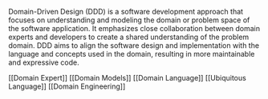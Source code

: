 Domain-Driven Design (DDD) is a software development approach that focuses on understanding and modeling the domain or problem space of the software application. It emphasizes close collaboration between domain experts and developers to create a shared understanding of the problem domain. DDD aims to align the software design and implementation with the language and concepts used in the domain, resulting in more maintainable and expressive code.

[[Domain Expert]]
[[Domain Models]]
[[Domain Language]]
[[Ubiquitous Language]]
[[Domain Engineering]]

